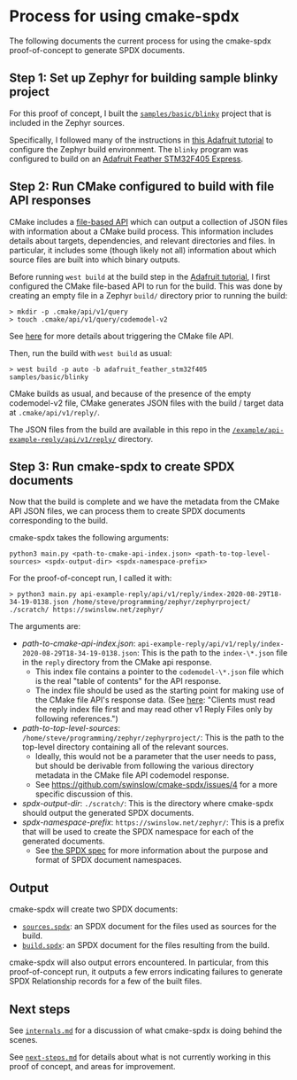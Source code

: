# Process for using cmake-spdx

The following documents the current process for using the cmake-spdx proof-of-concept to generate SPDX documents.

## Step 1: Set up Zephyr for building sample blinky project

For this proof of concept, I built the [`samples/basic/blinky`](https://github.com/zephyrproject-rtos/zephyr/tree/master/samples/basic/blinky) project that is included in the Zephyr sources.

Specifically, I followed many of the instructions in [this Adafruit tutorial](https://learn.adafruit.com/blinking-led-with-zephyr-rtos/overview) to configure the Zephyr build environment.
The `blinky` program was configured to build on an [Adafruit Feather STM32F405 Express](https://www.adafruit.com/product/4382).

## Step 2: Run CMake configured to build with file API responses

CMake includes a [file-based API](https://cmake.org/cmake/help/v3.18/manual/cmake-file-api.7.html) which can output a collection of JSON files with information about a CMake build process.
This information includes details about targets, dependencies, and relevant directories and files.
In particular, it includes some (though likely not all) information about which source files are built into which binary outputs.

Before running `west build` at the build step in the [Adafruit tutorial](https://learn.adafruit.com/blinking-led-with-zephyr-rtos/building-a-sample-program), I first configured the CMake file-based API to run for the build.
This was done by creating an empty file in a Zephyr `build/` directory prior to running the build:

```
> mkdir -p .cmake/api/v1/query
> touch .cmake/api/v1/query/codemodel-v2
```

See [here](https://cmake.org/cmake/help/latest/manual/cmake-file-api.7.html#v1-shared-stateless-query-files) for more details about triggering the CMake file API.

Then, run the build with `west build` as usual:

```
> west build -p auto -b adafruit_feather_stm32f405 samples/basic/blinky
```

CMake builds as usual, and because of the presence of the empty codemodel-v2 file, CMake generates JSON files with the build / target data at `.cmake/api/v1/reply/`.

The JSON files from the build are available in this repo in the [`/example/api-example-reply/api/v1/reply/`](/example/api-example-reply/api/v1/reply) directory.

## Step 3: Run cmake-spdx to create SPDX documents

Now that the build is complete and we have the metadata from the CMake API JSON files, we can process them to create SPDX documents corresponding to the build.

cmake-spdx takes the following arguments:

```
python3 main.py <path-to-cmake-api-index.json> <path-to-top-level-sources> <spdx-output-dir> <spdx-namespace-prefix>
```

For the proof-of-concept run, I called it with:

```
> python3 main.py api-example-reply/api/v1/reply/index-2020-08-29T18-34-19-0138.json /home/steve/programming/zephyr/zephyrproject/ ./scratch/ https://swinslow.net/zephyr/
```

The arguments are:
* _path-to-cmake-api-index.json_: `api-example-reply/api/v1/reply/index-2020-08-29T18-34-19-0138.json`: This is the path to the `index-\*.json` file in the `reply` directory from the CMake api response.
  * This index file contains a pointer to the `codemodel-\*.json` file which is the real "table of contents" for the API response.
  * The index file should be used as the starting point for making use of the CMake file API's response data. (See [here](https://cmake.org/cmake/help/latest/manual/cmake-file-api.7.html#v1-reply-index-file): "Clients must read the reply index file first and may read other v1 Reply Files only by following references.")
* _path-to-top-level-sources_: `/home/steve/programming/zephyr/zephyrproject/`: This is the path to the top-level directory containing all of the relevant sources.
  * Ideally, this would not be a parameter that the user needs to pass, but should be derivable from following the various directory metadata in the CMake file API codemodel response.
  * See https://github.com/swinslow/cmake-spdx/issues/4 for a more specific discussion of this.
* _spdx-output-dir_: `./scratch/`: This is the directory where cmake-spdx should output the generated SPDX documents.
* _spdx-namespace-prefix_: `https://swinslow.net/zephyr/`: This is a prefix that will be used to create the SPDX namespace for each of the generated documents.
  * See [the SPDX spec](https://spdx.github.io/spdx-spec/2-document-creation-information/#25-spdx-document-namespace) for more information about the purpose and format of SPDX document namespaces.

## Output

cmake-spdx will create two SPDX documents:
* [`sources.spdx`](/example/sources.spdx): an SPDX document for the files used as sources for the build.
* [`build.spdx`](/example/build.spdx): an SPDX document for the files resulting from the build.

cmake-spdx will also output errors encountered.
In particular, from this proof-of-concept run, it outputs a few errors indicating failures to generate SPDX Relationship records for a few of the built files.

## Next steps

See [`internals.md`](/docs/internals.md) for a discussion of what cmake-spdx is doing behind the scenes.

See [`next-steps.md`](/docs/next-steps.md) for details about what is not currently working in this proof of concept, and areas for improvement.
